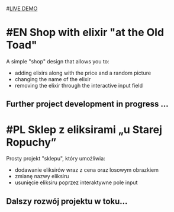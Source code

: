 #[LIVE DEMO](https://gash94.github.io/shop-with-elixir/)

# #EN Shop with elixir "at the Old Toad"
A simple "shop" design that allows you to:
- adding elixirs along with the price and a random picture
- changing the name of the elixir
- removing the elixir through the interactive input field
## Further project development in progress ...

# #PL Sklep z eliksirami „u Starej Ropuchy”
Prosty projekt "sklepu", który umożliwia: 
- dodawanie eliksirów wraz z cena oraz losowym obrazkiem 
- zmianę nazwy eliksiru
- usunięcie eliksiru poprzez interaktywne pole input
## Dalszy rozwój projektu w toku...
